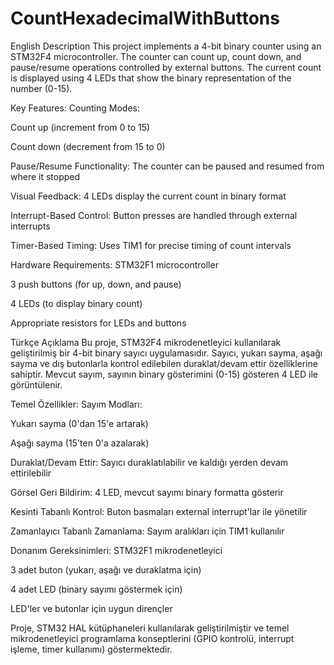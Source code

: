 # CountHexadecimalWithButtons
 
English Description
This project implements a 4-bit binary counter using an STM32F4 microcontroller. The counter can count up, count down, and pause/resume operations controlled by external buttons. The current count is displayed using 4 LEDs that show the binary representation of the number (0-15).

Key Features:
Counting Modes:

Count up (increment from 0 to 15)

Count down (decrement from 15 to 0)

Pause/Resume Functionality: The counter can be paused and resumed from where it stopped

Visual Feedback: 4 LEDs display the current count in binary format

Interrupt-Based Control: Button presses are handled through external interrupts

Timer-Based Timing: Uses TIM1 for precise timing of count intervals

Hardware Requirements:
STM32F1 microcontroller

3 push buttons (for up, down, and pause)

4 LEDs (to display binary count)

Appropriate resistors for LEDs and buttons

Türkçe Açıklama
Bu proje, STM32F4 mikrodenetleyici kullanılarak geliştirilmiş bir 4-bit binary sayıcı uygulamasıdır. Sayıcı, yukarı sayma, aşağı sayma ve dış butonlarla kontrol edilebilen duraklat/devam ettir özelliklerine sahiptir. Mevcut sayım, sayının binary gösterimini (0-15) gösteren 4 LED ile görüntülenir.

Temel Özellikler:
Sayım Modları:

Yukarı sayma (0'dan 15'e artarak)

Aşağı sayma (15'ten 0'a azalarak)

Duraklat/Devam Ettir: Sayıcı duraklatılabilir ve kaldığı yerden devam ettirilebilir

Görsel Geri Bildirim: 4 LED, mevcut sayımı binary formatta gösterir

Kesinti Tabanlı Kontrol: Buton basmaları external interrupt'lar ile yönetilir

Zamanlayıcı Tabanlı Zamanlama: Sayım aralıkları için TIM1 kullanılır

Donanım Gereksinimleri:
STM32F1 mikrodenetleyici

3 adet buton (yukarı, aşağı ve duraklatma için)

4 adet LED (binary sayımı göstermek için)

LED'ler ve butonlar için uygun dirençler

Proje, STM32 HAL kütüphaneleri kullanılarak geliştirilmiştir ve temel mikrodenetleyici programlama konseptlerini (GPIO kontrolü, interrupt işleme, timer kullanımı) göstermektedir.
